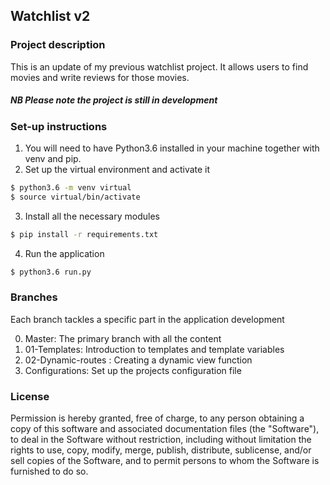 ## Watchlist v2

### Project description

This is an update of my previous watchlist project. It allows users to find movies and write reviews for those movies.

##### NB Please note the project is still in development

### Set-up instructions

1. You will need to have Python3.6 installed in your machine together with venv and pip.
2. Set up the virtual environment and activate it

```bash
$ python3.6 -m venv virtual
$ source virtual/bin/activate

```
3. Install all the necessary modules

```bash
$ pip install -r requirements.txt
```

4. Run the application

```bash
$ python3.6 run.py
```

### Branches

Each branch  tackles a specific part in the application development

0. Master: The primary branch with all the content
1. 01-Templates: Introduction to templates and template variables
2. 02-Dynamic-routes : Creating a dynamic view function
3. Configurations: Set up the projects configuration file

### License

Permission is hereby granted, free of charge, to any person obtaining a copy of this software and associated documentation files (the "Software"), to deal in the Software without restriction, including without limitation the rights to use, copy, modify, merge, publish, distribute, sublicense, and/or sell copies of the Software, and to permit persons to whom the Software is furnished to do so.
